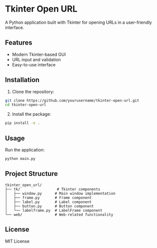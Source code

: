# Tkinter Open URL

A Python application built with Tkinter for opening URLs in a user-friendly interface.

## Features

- Modern Tkinter-based GUI
- URL input and validation
- Easy-to-use interface

## Installation

1. Clone the repository:
```bash
git clone https://github.com/yourusername/tkinter-open-url.git
cd tkinter-open-url
```

2. Install the package:
```bash
pip install -e .
```

## Usage

Run the application:
```bash
python main.py
```

## Project Structure

```
tkinter_open_url/
├── tk/                 # Tkinter components
│   ├── window.py      # Main window implementation
│   ├── frame.py       # Frame component
│   ├── label.py       # Label component
│   ├── button.py      # Button component
│   └── labelframe.py  # LabelFrame component
└── web/               # Web-related functionality
```

## License

MIT License

